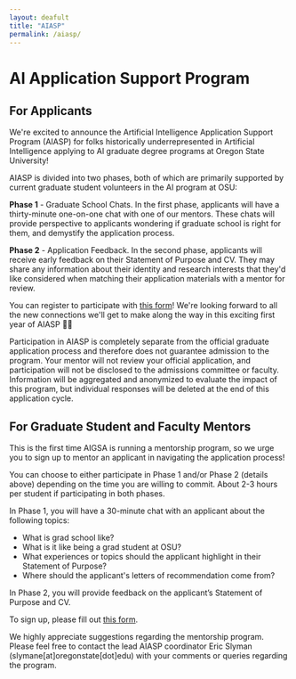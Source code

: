 ```yaml
---
layout: deafult
title: "AIASP"
permalink: /aiasp/
---
```


# AI Application Support Program

## For Applicants
We're excited to announce the Artificial Intelligence Application Support Program (AIASP) for folks historically underrepresented in Artificial Intelligence applying to AI graduate degree programs at Oregon State University!

AIASP is divided into two phases, both of which are primarily supported by current graduate student volunteers in the AI program at OSU:

**Phase 1** - Graduate School Chats. In the first phase, applicants will have a thirty-minute one-on-one chat with one of our mentors. These chats will provide perspective to applicants wondering if graduate school is right for them, and demystify the application process.

**Phase 2** - Application Feedback. In the second phase, applicants will receive early feedback on their Statement of Purpose and CV. They may share any information about their identity and research interests that they'd like considered when matching their application materials with a mentor for review.

You can register to participate with [this form](https://forms.gle/dc425Z944hLm4brb7)! We're looking forward to all the new connections we'll get to make along the way in this exciting first year of AIASP 🎉🎉

Participation in AIASP is completely separate from the official graduate application process and therefore does not guarantee admission to the program. Your mentor will not review your official application, and participation will not be disclosed to the admissions committee or faculty. Information will be aggregated and anonymized to evaluate the impact of this program, but individual responses will be deleted at the end of this application cycle.

## For Graduate Student and Faculty Mentors
This is the first time AIGSA is running a mentorship program, so we urge you to sign up to mentor an applicant in navigating the application process!

You can choose to either participate in Phase 1 and/or Phase 2 (details above) depending on the time you are willing to commit. About 2-3 hours per student if participating in both phases.

In Phase 1, you will have a 30-minute chat with an applicant about the following topics:
- What is grad school like?
- What is it like being a grad student at OSU?
- What experiences or topics should the applicant highlight in their Statement of Purpose?
- Where should the applicant's letters of recommendation come from?

In Phase 2, you will provide feedback on the applicant’s Statement of Purpose and CV.

To sign up, please fill out [this form](https://docs.google.com/forms/d/1IAQ3a4EUHubK1JR_YjjyIt_1SgqcAuF6lw887QIhANg/edit). 

We highly appreciate suggestions regarding the mentorship program. Please feel free to contact the lead AIASP coordinator Eric Slyman (slymane[at]oregonstate[dot]edu) with your comments or queries regarding the program.
